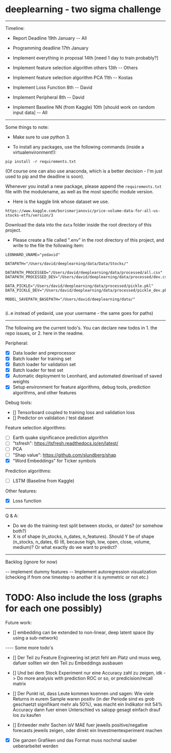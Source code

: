 # deeplearning - two sigma challenge

-----

Timeline:

- Report Deadline 19th January -- All
- Programming deadline 17th January
- Implement everything in proposal 14th [need 1 day to train probably?]

- Implement feature selection algorithm others 13th -- Others
- Implement feature selection algorithm PCA 11th -- Kostas
- Implement Loss Function 8th -- David
- Implement Peripheral 8th -- David
- Implement Baseline NN (from Kaggle) 10th [should work on random input data] -- All

-----
Some things to note:

- Make sure to use python 3.


- To install any packages, use the following commands (inside a virtualenvironment!):
 
 ```
 pip install -r requirements.txt
 ```
 
 (Of course one can also use anaconda, which is a better decision - I'm just used to pip and the deadline is soon).
 
 Whenever you install a new package, please append the `requirements.txt` 
 file with the modulename, as well as the most specific module version.

- Here is the kaggle link whose dataset we use.
```
https://www.kaggle.com/borismarjanovic/price-volume-data-for-all-us-stocks-etfs/version/3
```
Download the data into the `data` folder inside the root directory of this project.
 
 - Please create a file called ".env" in the root directory of this project,
and write to the file the following item:
 
 ```
LEONHARD_UNAME="yedavid"

DATAPATH="/Users/david/deeplearning/data/Data/Stocks/"

DATAPATH_PROCESSED="/Users/david/deeplearning/data/processed/all.csv"
DATAPATH_PROCESSED_DEV="/Users/david/deeplearning/data/processed/dev.csv"

DATA_PICKLE="/Users/david/deeplearning/data/processed/pickle.pkl"
DATA_PICKLE_DEV="/Users/david/deeplearning/data/processed/pickle_dev.pkl"

MODEL_SAVEPATH_BASEPATH="/Users/david/deeplearning/data/"


 ```
 (i..e instead of yedavid, use your username - the same goes for paths)

-----


The following are the current todo's.
You can declare new todos in 1. the repo issues, or 2. here in the readme.

Peripheral:
- [x] Data loader and preprocessor
- [x] Batch loader for training set
- [x] Batch loader for validation set
- [x] Batch loader for test set
- [x] Automatic deployment to Leonhard, and automated download of saved weights
- [x] Setup environment for feature algorithms, debug tools, prediction algorithms, and other features

Debug tools:
- [] Tensorboard coupled to training loss and validation loss
- [] Predictor on validation / test dataset

Feature selection algorithms:
- [ ] Earth quake significance prediction algorithm
- [ ] "tsfresh": https://tsfresh.readthedocs.io/en/latest/
- [ ] PCA
- [ ] "Shap value": https://github.com/slundberg/shap
- [x] "Word Embeddings" for Ticker symbols

Prediction algorithms:
- [ ] LSTM (Baseline from Kaggle)

Other features:
- [x] Loss function



---- 
Q & A:

- Do we do the training-test split between stocks, or dates? (or somehow both?)
- X is of shape (n_stocks, n_dates, n_features). 
Should Y be of shape (n_stocks, n_dates, 6) (6, because high, low, open, close, volume, medium)? 
Or what exactly do we want to predict?


----
Backlog (ignore for now)

 
-- implement dummy features
-- Implement autoregression visualization (checking if from one timestep to another it is symmetric or not etc.)





#### 

# TODO: Also include the loss (graphs for each one possibly)

Future work:

- [] embedding can be extended to non-linear, deep latent space (by using a sub-network)


---- Some more todo's

- [] Der Teil zu Feature Engineering ist jetzt fehl am Platz und muss weg, dafuer sollten wir den Teil zu Embeddings ausbauen

- [] Und bei dem Stock Experiment nur eine Accuracy zahl zu zeigen, idk -> Do more analysis with prediction ROC or so, or predicision/recall matrix

- [] Der Punkt ist, dass Leute kommen koennen und sagen: Wie viele Returns in eurem Sample waren positiv (in der Periode sind es grob geschaetzt signifikant mehr als 50%), was macht ein Indikator mit 54% Accuracy dann fuer einen Unterschied vs salopp gesagt einfach drauf los zu kaufen

- [] Entweder mehr Sachen isV MAE fuer jeweils positive/negative forecasts jeweils zeigen, oder direkt ein Investmentexperiment machen

- [x] Die ganzen Grafiken und das Format muss nochmal sauber ueberarbeitet werden
